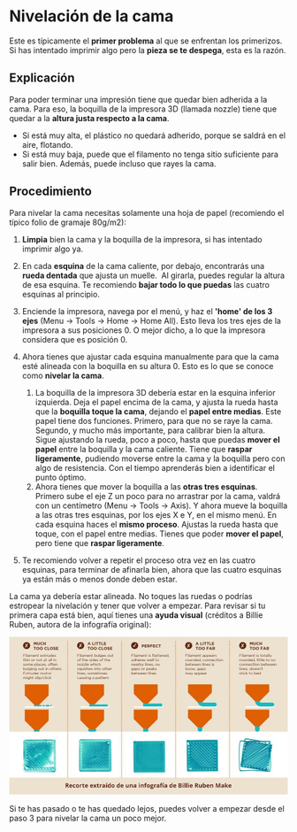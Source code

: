 
# Nivelación de la cama

Este es típicamente el **primer problema** al que se enfrentan los primerizos. Si has intentado imprimir algo pero la **pieza se te despega**, esta es la razón.

## Explicación

Para poder terminar una impresión tiene que quedar bien adherida a la cama. Para eso, la boquilla de la impresora 3D (llamada nozzle) tiene que quedar a la **altura justa respecto a la cama**.
- Si está muy alta, el plástico no quedará adherido, porque se saldrá en el aire, flotando.
- Si está muy baja, puede que el filamento no tenga sitio suficiente para salir bien. Además, puede incluso que rayes la cama.

## Procedimiento

Para nivelar la cama necesitas solamente una hoja de papel (recomiendo el típico folio de gramaje 80g/m2):

1.  **Limpia** bien la cama y la boquilla de la impresora, si has intentado imprimir algo ya.
2.  En cada **esquina** de la cama caliente, por debajo, encontrarás una **rueda dentada** que ajusta un muelle.  Al girarla, puedes regular la altura de esa esquina. Te recomiendo **bajar todo lo que puedas** las cuatro esquinas al principio.
    
3.  Enciende la impresora, navega por el menú, y haz el **'home' de los 3 ejes** (Menu -> Tools -> Home -> Home All). Esto lleva los tres ejes de la impresora a sus posiciones 0. O mejor dicho, a lo que la impresora considera que es posición 0.
    
4.  Ahora tienes que ajustar cada esquina manualmente para que la cama esté alineada con la boquilla en su altura 0. Esto es lo que se conoce como **nivelar la cama**.
	1.  La boquilla de la impresora 3D debería estar en la esquina inferior izquierda. Deja el papel encima de la cama, y ajusta la rueda hasta que la **boquilla toque la cama**, dejando el **papel entre medias**. Este papel tiene dos funciones. Primero, para que no se raye la cama. Segundo, y mucho más importante, para calibrar bien la altura. Sigue ajustando la rueda, poco a poco, hasta que puedas **mover el papel** entre la boquilla y la cama caliente. Tiene que **raspar ligeramente**, pudiendo moverse entre la cama y la boquilla pero con algo de resistencia. Con el tiempo aprenderás bien a identificar el punto óptimo.
	2.  Ahora tienes que mover la boquilla a las **otras tres esquinas**. Primero sube el eje Z un poco para no arrastrar por la cama, valdrá con un centímetro (Menu -> Tools -> Axis). Y ahora mueve la boquilla a las otras tres esquinas, por los ejes X e Y, en el mismo menú. En cada esquina haces el **mismo proceso**. Ajustas la rueda hasta que toque, con el papel entre medias. Tienes que poder **mover el papel**, pero tiene que **raspar ligeramente**.
5.  Te recomiendo volver a repetir el proceso otra vez en las cuatro esquinas, para terminar de afinarla bien, ahora que las cuatro esquinas ya están más o menos donde deben estar.

La cama ya debería estar alineada. No toques las ruedas o podrías estropear la nivelación y tener que volver a empezar. Para revisar si tu primera capa está bien, aquí tienes una **ayuda visual** (créditos a Billie Ruben, autora de la infografía original):

![Ayuda visual para nivelar la cama, con cinco niveles, muy cerca, cerca, perfecta, lejos y muy lejos](images/levelingreference.jpg)

Si te has pasado o te has quedado lejos, puedes volver a empezar desde el paso 3 para nivelar la cama un poco mejor.